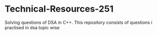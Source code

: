 # Technical-Resources-251
Solving questions of DSA in C++.
This repository consists of questions i practised in dsa topic wise
